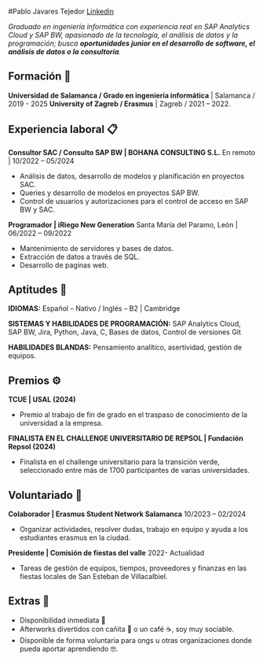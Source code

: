 #Pablo Javares Tejedor
[Linkedin](https://www.linkedin.com/in/pablo-javares-tejedor-143752135/)

_Graduado en ingeniería informática con experiencia real en SAP Analytics Cloud y SAP BW, apasionado de la tecnología, el análisis de datos y la programación; busca **oportunidades junior en el desarrollo de software, el análisis de datos o la consultoría**._

## **Formación** 🚀

**Universidad de Salamanca / Grado en ingeniería informática** | Salamanca / 2019 - 2025
**University of Zagreb / Erasmus** | Zagreb / 2021 – 2022.

## **Experiencia laboral** 📋

**Consultor SAC / Consulto SAP BW | BOHANA CONSULTING S.L.** 
En remoto | 10/2022 – 05/2024
* Análisis de datos, desarrollo de modelos y planificación en proyectos SAC.
*	Queries y desarrollo de modelos en proyectos SAP BW.
*	Control de usuarios y autorizaciones para el control de acceso en SAP BW y SAC.
  
**Programador | iRiego New Generation**
Santa María del Paramo, León | 06/2022 – 09/2022
*	Mantenimiento de servidores y bases de datos.
*	Extracción de datos a través de SQL.
*	Desarrollo de paginas web.

## **Aptitudes** 🔧

**IDIOMAS:** Español – Nativo / Inglés – B2 | Cambridge

**SISTEMAS Y HABILIDADES DE PROGRAMACIÓN:** SAP Analytics Cloud, SAP BW, Jira, Python, Java, C, Bases de datos, Control de versiones Git

**HABILIDADES BLANDAS:** Pensamiento analítico, asertividad, gestión de equipos.

## **Premios** ⚙️

**TCUE | USAL (2024)**
*	Premio al trabajo de fin de grado en el traspaso de conocimiento de la universidad a la empresa.

**FINALISTA EN EL CHALLENGE UNIVERSITARIO DE REPSOL | Fundación Repsol (2024)**
*	Finalista en el challenge universitario para la transición verde, seleccionado entre más de 1700 participantes de varias universidades.

## **Voluntariado** 🔩

**Colaborador | Erasmus Student Network Salamanca**
10/2023 – 02/2024
*	Organizar actividades, resolver dudas, trabajo en equipo y ayuda a los estudiantes erasmus en la ciudad.
  
**Presidente | Comisión de fiestas del valle**
2022- Actualidad
*	Tareas de gestión de equipos, tiempos, proveedores y finanzas en las fiestas locales de San Esteban de Villacalbiel.

## Extras 🎁

* Disponibilidad inmediata 📢
* Afterworks divertidos con cañita 🍺 o un café ☕, soy muy sociable. 
* Disponible de forma voluntaria para ongs u otras organizaciones donde pueda aportar aprendiendo 🤓.
